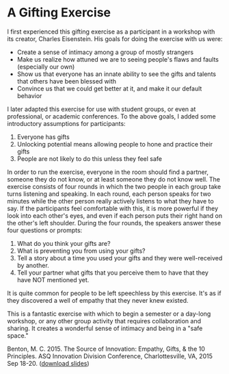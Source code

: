 # A Gifting Exercise

I first experienced this gifting exercise as a participant in a workshop with its creator, Charles Eisenstein. His goals for doing the exercise with us were:

* Create a sense of intimacy among a group of mostly strangers
* Make us realize how attuned we are to seeing people's flaws and faults (especially our own)
* Show us that everyone has an innate ability to see the gifts and talents that others have been blessed with
* Convince us that we could get better at it, and make it our default behavior

I later adapted this exercise for use with student groups, or even at professional, or academic conferences. To the above goals, I added some introductory assumptions for participants:

1. Everyone has gifts
2. Unlocking potential means allowing people to hone and practice their gifts
3. People are not likely to do this unless they feel safe

In order to run the exercise, everyone in the room should find a partner, someone they do not know, or at least someone they do not know well. The exercise consists of four rounds in which the two people in each group take turns listening and speaking. In each round, each person speaks for two minutes while the other person really actively listens to what they have to say. If the participants feel comfortable with this, it is more powerful if they look into each other's eyes, and even if each person puts their right hand on the other's left shoulder. During the four rounds, the speakers answer these four questions or prompts:

1. What do you think your gifts are?
2. What is preventing you from using your gifts?
3. Tell a story about a time you used your gifts and they were well-received by another.
4. Tell your partner what gifts that you perceive them to have that they have NOT mentioned yet.

It is quite common for people to be left speechless by this exercise. It's as if they discovered a well of empathy that they never knew existed.

This is a fantastic exercise with which to begin a semester or a day-long workshop, or any other group activity that requires collaboration and sharing. It creates a wonderful sense of intimacy and being in a "safe space."

Benton, M. C. 2015. The Source of Innovation: Empathy, Gifts, & the 10 Principles. ASQ Innovation Division Conference, Charlottesville, VA, 2015 Sep 18-20. ([download slides](https://github.com/morphatic/sis-portfolio/raw/master/supporting_materials/misc/2015--ASQ--SourceOfInnovationGiftingExercise.pdf))